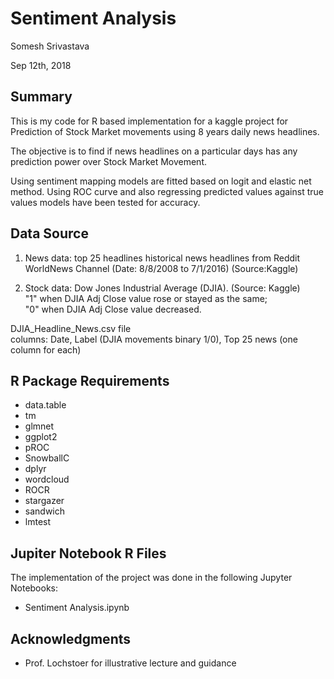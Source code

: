 # Sentiment Analysis

Somesh Srivastava

Sep 12th, 2018

## Summary

This is my code for R based implementation for a kaggle project for Prediction of Stock Market movements  using 8 years daily news headlines.

The objective is to find if news headlines on a particular days has any prediction power over Stock Market Movement.

Using sentiment mapping models are fitted based on logit and elastic net method. Using ROC curve and also regressing predicted values against true values models have been tested for accuracy.  



## Data Source

1. News data: top 25 headlines historical news headlines from Reddit WorldNews Channel (Date: 8/8/2008 to 7/1/2016) (Source:Kaggle)

2. Stock data: Dow Jones Industrial Average (DJIA). (Source: Kaggle)<br>
  "1" when DJIA Adj Close value rose or stayed as the same;<br>
  "0" when DJIA Adj Close value decreased.<br>
  
 DJIA_Headline_News.csv file<br>
 columns: Date, Label (DJIA movements binary 1/0), Top 25 news (one column for each)


## R Package Requirements

* data.table
* tm
* glmnet
* ggplot2
* pROC
* SnowballC
* dplyr
* wordcloud
* ROCR
* stargazer
* sandwich
* lmtest

## Jupiter Notebook R Files

The implementation of the project was done in the following Jupyter Notebooks:

* Sentiment Analysis.ipynb


## Acknowledgments

* Prof. Lochstoer for illustrative lecture and guidance


